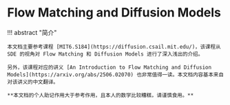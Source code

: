 # Flow Matching and Diffusion Models


!!! abstract "简介"

    本文档主要参考课程 [MIT6.S184](https://diffusion.csail.mit.edu/)，该课程从 SDE 的视角对 Flow Matching 和 Diffusion Models 进行了深入浅出的介绍。

    另外，该课程对应的讲义 [An Introduction to Flow Matching and Diffusion Models](https://arxiv.org/abs/2506.02070) 也非常值得一读。本文档内容基本来自对该讲义的中文翻译。

    **本文档的个人助记作用大于参考作用，且本人的数学比较糟糕，请谨慎食用。**
